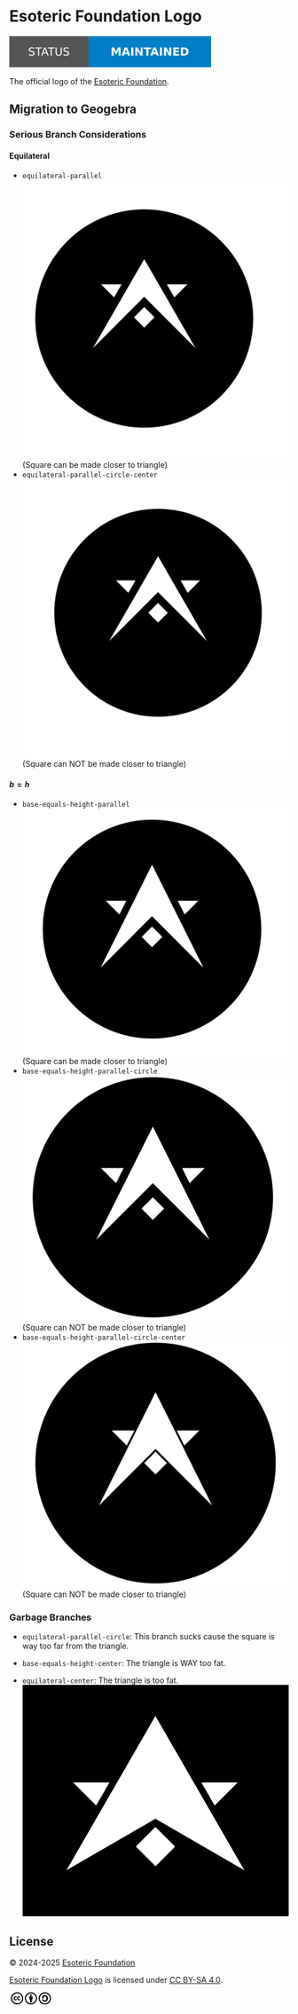 # Esoteric Foundation Logo

[![Project status: maintained][status]][root]

The official logo of the [Esoteric Foundation][author].

## Migration to Geogebra

### Serious Branch Considerations

#### Equilateral

- `equilateral-parallel`
  ![Equilateral parallel logo](./assets/images/screenshots/logo/equilateral-parallel.png)
  (Square can be made closer to triangle)
- `equilateral-parallel-circle-center`
  ![Equilateral parallel circle center logo](./assets/images/screenshots/logo/equilateral-parallel-circle-center.png)
  (Square can NOT be made closer to triangle)

#### $b = h$

- `base-equals-height-parallel`
  ![Base equals height parallel logo](./assets/images/screenshots/logo/base-equals-height-parallel.png)
  (Square can be made closer to triangle)
- `base-equals-height-parallel-circle`
  ![Base equals height parallel circle logo](./assets/images/screenshots/logo/base-equals-height-parallel-circle.png)
  (Square can NOT be made closer to triangle)
- `base-equals-height-parallel-circle-center`
  ![Base equals height parallel circle center logo](./assets/images/screenshots/logo/base-equals-height-parallel-circle-center.png)
  (Square can NOT be made closer to triangle)

### Garbage Branches

- `equilateral-parallel-circle`:
  This branch sucks cause the square is way too far from the triangle.

- `base-equals-height-center`:
  The triangle is WAY too fat.

- `equilateral-center`:
  The triangle is too fat.
  ![Equilateral center logo](./assets/images/screenshots/logo/equilateral-center.png)

## License

<p xmlns:cc="http://creativecommons.org/ns#" xmlns:dct="http://purl.org/dc/terms/">
  &copy; 2024-2025 <a rel="cc:attributionURL dct:creator" property="cc:attributionName" href="https://esoteric.foundation">Esoteric Foundation</a>

  <a property="dct:title" rel="cc:attributionURL" href="./">Esoteric Foundation Logo</a> is licensed under <a href="./LICENSE" target="_blank" rel="license noopener noreferrer" style="display: inline-block">CC BY-SA 4.0</a>.

  <a href="https://creativecommons.org/"><img style="height: 22px !important; margin-left: 3px; vertical-align: middle" src="./assets/images/icons/cc/cc.svg" alt="Creative Commons logo" /><a href="https://creativecommons.org/licenses/by-sa/4.0/deed.en"><img style="height: 22px !important; margin-left: 3px; vertical-align: middle" src="./assets/images/icons/cc/by.svg" alt="Creative Commons Attribution icon" /></a><a href="https://creativecommons.org/licenses/by-sa/4.0/deed.en"><img style="height: 22px !important; margin-left: 3px; vertical-align: middle" src="./assets/images/icons/cc/sa.svg" alt="Creative Commons ShareAlike icon" /></a>
</p>

<!-- Link aliases -->

[root]: /

[author]: https://esoteric.foundation

<!-- Badges -->

[status]: ./assets/images/badges/status.svg
